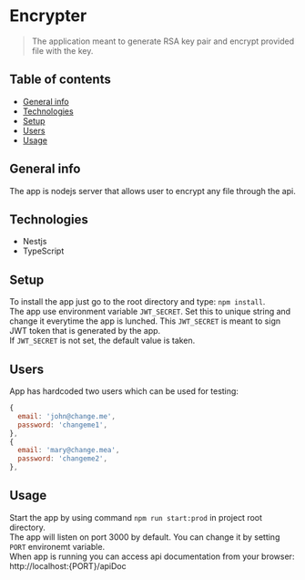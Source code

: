 # Encrypter
> The application meant to generate RSA key pair and encrypt provided file with the key.

## Table of contents
* [General info](#general-info)
* [Technologies](#technologies)
* [Setup](#setup)
* [Users](#users)
* [Usage](#usage)

## General info
The app is nodejs server that allows user to encrypt any file through the api.

## Technologies
* Nestjs
* TypeScript

## Setup
To install the app just go to the root directory and type: `npm install`.  
The app use environment variable `JWT_SECRET`. Set this to unique string and change it everytime the app is lunched. This `JWT_SECRET` is meant to sign JWT token that is generated by the app.  
If `JWT_SECRET` is not set, the default value is taken.   

## Users
App has hardcoded two users which can be used for testing:
```javascript
{
  email: 'john@change.me',
  password: 'changeme1',
},
{
  email: 'mary@change.mea',
  password: 'changeme2',
},
```
## Usage
Start the app by using command `npm run start:prod` in project root directory.  
The app will listen on port 3000 by default. You can change it by setting `PORT` environemt variable.  
When app is running you can access api documentation from your browser: http://localhost:{PORT}/apiDoc  

